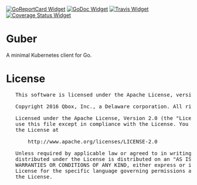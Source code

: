[![GoReportCard Widget]][GoReportCard] [![GoDoc Widget]][GoDoc] [![Travis Widget]][Travis] [![Coverage Status Widget]][Coverage Status]

[GoReportCard Widget]: https://goreportcard.com/badge/github.com/supergiant/guber
[GoReportCard]: https://goreportcard.com/report/github.com/supergiant/guber
[GoDoc]: https://godoc.org/github.com/supergiant/guber
[GoDoc Widget]: https://godoc.org/github.com/supergiant/guber.svg
[Travis]: https://travis-ci.org/supergiant/guber
[Travis Widget]: https://travis-ci.org/supergiant/guber.svg?branch=master
[Coverage Status Widget]: https://coveralls.io/github/supergiant/guber?branch=master
[Coverage Status]: https://coveralls.io/repos/github/supergiant/guber/badge.svg?branch=master


# Guber

A minimal Kubernetes client for Go.


# License

   <pre>
   This software is licensed under the Apache License, version 2 ("ALv2"), quoted below.

   Copyright 2016 Qbox, Inc., a Delaware corporation. All rights reserved.

   Licensed under the Apache License, Version 2.0 (the "License"); you may not
   use this file except in compliance with the License. You may obtain a copy of
   the License at

       http://www.apache.org/licenses/LICENSE-2.0

   Unless required by applicable law or agreed to in writing, software
   distributed under the License is distributed on an "AS IS" BASIS, WITHOUT
   WARRANTIES OR CONDITIONS OF ANY KIND, either express or implied. See the
   License for the specific language governing permissions and limitations under
   the License.
   </pre>
